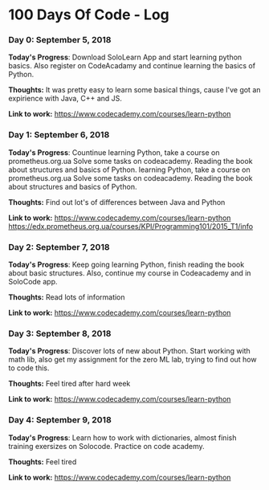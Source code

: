 # 100 Days Of Code - Log

### Day 0: September 5, 2018 

**Today's Progress**: Download SoloLearn App and start learning python basics. Also register on CodeAcadamy and continue learning the basics of Python.

**Thoughts:** It was pretty easy to learn some basical things, cause I've got an expirience with Java, C++ and JS.  

**Link to work:** https://www.codecademy.com/courses/learn-python
 

### Day 1: September 6, 2018 

**Today's Progress**: Countinue learning Python, take a course on prometheus.org.ua 
Solve some tasks on codeacademy. Reading the book about structures and basics of Python.
 learning Python, take a course on prometheus.org.ua 
Solve some tasks on codeacademy. Reading the book about structures and basics of Python.

**Thoughts:** Find out lot's of differences between Java and Python

**Link to work:** https://www.codecademy.com/courses/learn-python
https://edx.prometheus.org.ua/courses/KPI/Programming101/2015_T1/info
 
 ### Day 2: September 7, 2018 

**Today's Progress**: Keep going learning Python, finish reading the book about basic structures. Also, continue my course in Codeacademy and in SoloCode app. 

**Thoughts:** Read lots of information

**Link to work:** https://www.codecademy.com/courses/learn-python

 ### Day 3: September 8, 2018 

**Today's Progress**: Discover lots of new about Python. Start working with math lib, also get my  assignment for the zero ML lab, trying to find out how to code this. 

**Thoughts:** Feel tired after hard week

**Link to work:** https://www.codecademy.com/courses/learn-python

 ### Day 4: September 9, 2018 

**Today's Progress**: Learn how to work with dictionaries, almost finish training exersizes on Solocode. Practice on code academy.

**Thoughts:** Feel tired 

**Link to work:** https://www.codecademy.com/courses/learn-python


